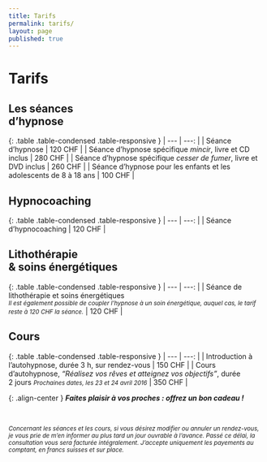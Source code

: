 ```yaml
---
title: Tarifs
permalink: tarifs/
layout: page
published: true
---
```


# Tarifs

## Les séances<br/>d’hypnose

{: .table .table-condensed .table-responsive }
| ---                                                                | ---:         |
| Séance d’hypnose                                                   | 120&nbsp;CHF |
| Séance d’hypnose spécifique *mincir*, livre et CD inclus           | 280&nbsp;CHF |
| Séance d’hypnose spécifique *cesser de fumer*, livre et DVD inclus | 260&nbsp;CHF |
| Séance d’hypnose pour les enfants et les adolescents de 8 à 18 ans | 100&nbsp;CHF |

## Hypnocoaching

{: .table .table-condensed .table-responsive }
| ---                                                                | ---:         |
| Séance d’hypnocoaching                                             | 120&nbsp;CHF |

## Lithothérapie<br/>& soins énergétiques

{: .table .table-condensed .table-responsive }
| ---                                                                | ---:         |
| Séance de lithothérapie et soins énergétiques <br/><small class="brun"><em>Il est également possible de coupler l’hypnose à un soin énergétique, auquel cas, le tarif reste à 120 CHF la séance.</em></small> | 120&nbsp;CHF |

## Cours

{: .table .table-condensed .table-responsive }
| ---                                                                | ---:         |
| Introduction à l’autohypnose, durée 3 h, sur rendez-vous           | 150&nbsp;CHF |
| Cours d’autohypnose, *“Réalisez vos rêves et atteignez vos objectifs”*, durée 2 jours <small class="brun"><em>Prochaines dates, les 23 et 24 avril 2016</em></small> | 350&nbsp;CHF |

{: .align-center }
***<i class="fa fa-gift"></i> Faites plaisir à vos proches : offrez un bon cadeau !***

&nbsp;

<small>*Concernant les séances et les cours, si vous désirez modifier ou annuler un rendez-vous, je vous prie de m’en informer au plus tard un jour ouvrable à l’avance. Passé ce délai, la consultation vous sera facturée intégralement. J’accepte uniquement les payements au comptant, en francs suisses et sur place.*</small>
